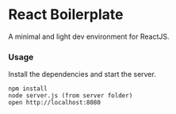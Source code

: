 React Boilerplate
=====================

A minimal and light dev environment for ReactJS.

### Usage

Install the dependencies and start the server.

```
npm install
node server.js (from server folder)
open http://localhost:8080
